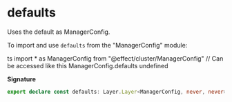 # defaults

Uses the default as ManagerConfig.

To import and use `defaults` from the "ManagerConfig" module:

ts
import \* as ManagerConfig from "@effect/cluster/ManagerConfig"
// Can be accessed like this
ManagerConfig.defaults
undefined

**Signature**

```ts
export declare const defaults: Layer.Layer<ManagerConfig, never, never>
```
